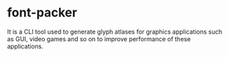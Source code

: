 # font-packer

It is a CLI tool used to generate glyph atlases for graphics applications such as GUI, video games and so on to improve performance of these applications.